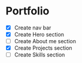 # Portfolio

- [x] Create nav bar
- [x] Create Hero section
- [ ] Create About me section
- [x] Create Projects section
- [ ] Create Skills section
